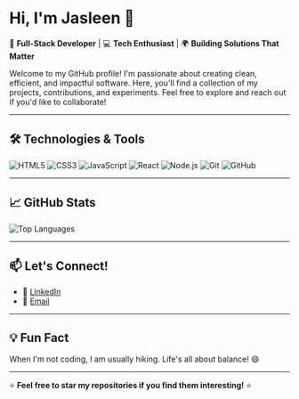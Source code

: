 # Hi, I'm Jasleen 👋

🚀 **Full-Stack Developer** | 💻 **Tech Enthusiast** | 🌍 **Building Solutions That Matter**

Welcome to my GitHub profile! I'm passionate about creating clean, efficient, and impactful software. Here, you'll find a collection of my projects, contributions, and experiments. Feel free to explore and reach out if you'd like to collaborate!

---

## 🛠️ **Technologies & Tools**

![HTML5](https://img.shields.io/badge/-HTML5-E34F26?style=flat&logo=html5&logoColor=white)
![CSS3](https://img.shields.io/badge/-CSS3-1572B6?style=flat&logo=css3&logoColor=white)
![JavaScript](https://img.shields.io/badge/-JavaScript-F7DF1E?style=flat&logo=javascript&logoColor=black)
![React](https://img.shields.io/badge/-React-61DAFB?style=flat&logo=react&logoColor=black)
![Node.js](https://img.shields.io/badge/-Node.js-339933?style=flat&logo=node.js&logoColor=white)
![Git](https://img.shields.io/badge/-Git-F05032?style=flat&logo=git&logoColor=white)
![GitHub](https://img.shields.io/badge/-GitHub-181717?style=flat&logo=github&logoColor=white)

---

## 📈 **GitHub Stats**
![Top Languages](https://github-readme-stats.vercel.app/api/top-langs/?username=yourusername&layout=compact&theme=radical)

---

## 📫 **Let's Connect!**

- 💼 [LinkedIn](https://www.linkedin.com/in/jasleenkaur1998/)
- 📧 [Email](mailto:jasleen2357@gmail.com)

---

## 💡 **Fun Fact**

When I'm not coding, I am usually hiking. Life's all about balance! 😄

---

⭐ **Feel free to star my repositories if you find them interesting!** ⭐